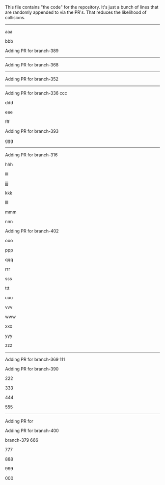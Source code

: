 This file contains "the code" for the repository. It's just a bunch of lines that are randomly appended to via the PR's. That reduces the likelihood of collisions.

---

aaa

bbb




Adding PR for branch-389


---
Adding PR for
branch-368

---
Adding PR for
branch-352

---
Adding PR for
branch-336
ccc

ddd

eee

fff



Adding PR for branch-393


ggg

---
Adding PR for
branch-316

hhh

iii

jjj

kkk

lll

mmm

nnn



Adding PR for branch-402


ooo

ppp

qqq

rrr

sss

ttt

uuu

vvv

www

xxx

yyy

zzz


---
Adding PR for
branch-369
111


Adding PR for branch-390



222

333

444

555


---
Adding PR for


Adding PR for branch-400


branch-379
666

777

888

999

000
